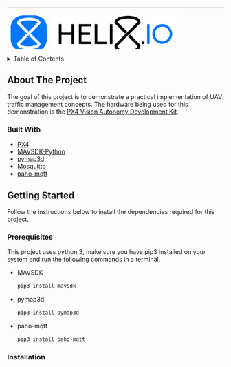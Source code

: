 <table style="height: 96px; width: 100%; border-collapse: collapse;" border="0">
<tbody>
<tr style="height: 96px;">
<td style="width: 20%; height: 96px;"><img src="https://github.com/CUEDOS/cascade-demo/blob/return_dev/img/HelixioLogoFinalSmall.svg" alt="" /></td>
<td style="text-align: center; height: 96px;">
<img src="https://github.com/CUEDOS/cascade-demo/blob/return_dev/img/HelixioLogoFinal.svg" alt="" />
</td>
<td style="width: 20%; height: 96px;"><img src="https://cascadeuav.files.wordpress.com/2018/03/cropped-white.png" alt="" width="100%" /></td>
</tr>
</tbody>
</table>

<!-- TABLE OF CONTENTS -->
<details>
  <summary>Table of Contents</summary>
  <ol>
    <li>
      <a href="#about-the-project">About The Project</a>
      <ul>
        <li><a href="#built-with">Built With</a></li>
      </ul>
    </li>
    <li>
      <a href="#getting-started">Getting Started</a>
      <ul>
        <li><a href="#prerequisites">Prerequisites</a></li>
        <li><a href="#installation">Installation</a></li>
      </ul>
    </li>
  </ol>
</details>



<!-- ABOUT THE PROJECT -->
## About The Project

The goal of this project is to demonstrate a practical implementation of UAV traffic management concepts. The hardware being used for this demonstration is the [PX4 Vision Autonomy Development Kit](https://docs.px4.io/v1.12/en/complete_vehicles/px4_vision_kit.html).

### Built With

* [PX4](https://px4.io/)
* [MAVSDK-Python](https://github.com/mavlink/MAVSDK-Python)
* [pymap3d](https://github.com/geospace-code/pymap3d)
* [Mosquitto](https://mosquitto.org/)
* [paho-mqtt](https://www.eclipse.org/paho/index.php?page=clients/python/index.php)

<!-- GETTING STARTED -->
## Getting Started

Follow the instructions below to install the dependencies required for this project.

### Prerequisites

This project uses python 3, make sure you have pip3 installed on your system and run the following commands in a terminal.
* MAVSDK
  ```sh
  pip3 install mavsdk
  ```
* pymap3d
  ```sh
  pip3 install pymap3d
  ```
* paho-mqtt
  ```sh
  pip3 install paho-mqtt
  ```
### Installation
